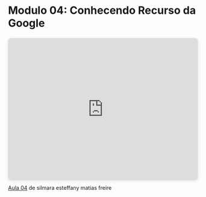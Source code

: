 # Modulo 04: Conhecendo Recurso da Google

<div style="position: relative; width: 100%; height: 0; padding-top: 75.0000%;
 padding-bottom: 0; box-shadow: 0 2px 8px 0 rgba(63,69,81,0.16); margin-top: 1.6em; margin-bottom: 0.9em; overflow: hidden;
 border-radius: 8px; will-change: transform;">
  <iframe loading="lazy" style="position: absolute; width: 100%; height: 100%; top: 0; left: 0; border: none; padding: 0;margin: 0;"
    src="https://www.canva.com/design/DAGS5jlmc8Q/JkDGhmX8NsHPG7tSIRgVWQ/view?embed" allowfullscreen="allowfullscreen" allow="fullscreen">
  </iframe>
</div>
<a href="https:&#x2F;&#x2F;www.canva.com&#x2F;design&#x2F;DAGS5jlmc8Q&#x2F;JkDGhmX8NsHPG7tSIRgVWQ&#x2F;view?utm_content=DAGS5jlmc8Q&amp;utm_campaign=designshare&amp;utm_medium=embeds&amp;utm_source=link" target="_blank" rel="noopener">Aula 04</a> de silmara esteffany matias freire